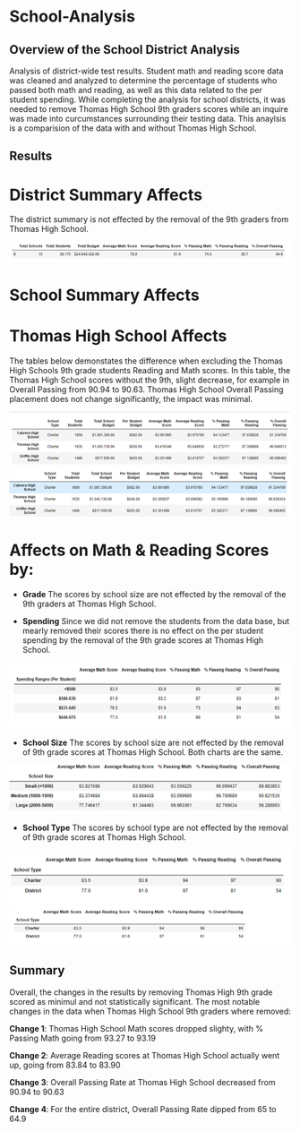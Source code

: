 # School-Analysis  

## Overview of the School District Analysis
Analysis of district-wide test results. Student math and reading score data was cleaned and analyzed to determine the percentage of students who passed both math and reading, as well as this data related to the per student spending. While completing the analysis for school districts, it was needed to remove Thomas High School 9th graders scores while an inquire was made into curcumstances surrounding their testing data. This anaylsis is a comparision of the data with and without Thomas High School. 

## Results 
# **District Summary Affects**
The district summary is not effected by the removal of the 9th graders from Thomas High School.  


![District Summary All Schools](Images/District_Summary_All_School.png)

# **School Summary Affects**


# **Thomas High School Affects**

The tables below demonstates the difference when excluding the Thomas High Schools 9th grade students Reading and Math scores. In this table, the Thomas High School scores without the 9th, slight decrease, for example in Overall Passing from 90.94 to 90.63. Thomas High School Overall Passing placement does not change significantly, the impact was minimal. 


![Rated School Summary](Images/By_School_Summary_Rated.png)
![Rated School Summary No THS](Images/By_School_Summary_Rated_NoTHS.png)


# **Affects on Math & Reading Scores by:**
- **Grade**
The scores by school size are not effected by the removal of the 9th graders at Thomas High School. 

- **Spending**
Since we did not remove the students from the data base, but mearly removed their scores there is no effect on the per student spending by the removal of the 9th grade scores at Thomas High School. 


![Scores by Spending](Images/Scores_by_Spending.png)
     
- **School Size**
The scores by school size are not effected by the removal of 9th grade scores at Thomas High School.  Both charts are the same. 


![Scores by School Size](Images/Scores_by_size.png)

- **School Type**
The scores by school type are not effected by the removal of 9th grade scores at Thomas High School. 


![Effects on the Reading and Math Scores by School Type](Images/Scores_all_school.png)
![Effects on the Reading and Math Scores by School Types no THS](Images/Scores_No_THS.png)

## Summary
Overall, the changes in the results by removing Thomas High 9th grade scored as minimul and not statistically significant. The most notable changes in the data when Thomas High School 9th graders where removed:

**Change 1**:  Thomas High School Math scores dropped slighty, with % Passing Math going from 93.27 to 93.19

**Change 2**: Average Reading scores at Thomas High School actually went up, going from 83.84 to 83.90

**Change 3**: Overall Passing Rate at Thomas High School decreased from 90.94 to 90.63

**Change 4**: For the entire district, Overall Passing Rate dipped from 65 to 64.9